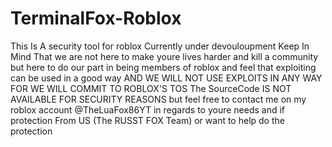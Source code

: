 # TerminalFox-Roblox
This Is A security tool for roblox Currently under devouloupment
Keep In Mind That we are not here to make youre lives harder and kill a community but here to do our part
in being members of roblox and feel that exploiting can be used in a good way 
AND WE WILL NOT USE EXPLOITS IN ANY WAY FOR WE WILL COMMIT TO ROBLOX'S TOS
The SourceCode IS NOT AVAILABLE FOR SECURITY REASONS but feel free to contact me on my roblox account @TheLuaFox86YT
in regards to youre needs and if protection From US (The RUSST FOX Team) or want to help do the protection
  
